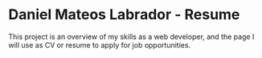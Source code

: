 # Daniel Mateos Labrador - Resume

This project is an overview of my skills as a web developer, and the page I will use as CV or resume to apply for job opportunities.
